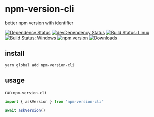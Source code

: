 # npm-version-cli

better npm version with identifier

[![Dependency Status](https://david-dm.org/plantain-00/npm-version-cli.svg)](https://david-dm.org/plantain-00/npm-version-cli)
[![devDependency Status](https://david-dm.org/plantain-00/npm-version-cli/dev-status.svg)](https://david-dm.org/plantain-00/npm-version-cli#info=devDependencies)
[![Build Status: Linux](https://travis-ci.org/plantain-00/npm-version-cli.svg?branch=master)](https://travis-ci.org/plantain-00/npm-version-cli)
[![Build Status: Windows](https://ci.appveyor.com/api/projects/status/github/plantain-00/npm-version-cli?branch=master&svg=true)](https://ci.appveyor.com/project/plantain-00/npm-version-cli/branch/master)
[![npm version](https://badge.fury.io/js/npm-version-cli.svg)](https://badge.fury.io/js/npm-version-cli)
[![Downloads](https://img.shields.io/npm/dm/npm-version-cli.svg)](https://www.npmjs.com/package/npm-version-cli)

## install

`yarn global add npm-version-cli`

## usage

run `npm-version-cli`

```ts
import { askVersion } from 'npm-version-cli'

await askVersion()

```
